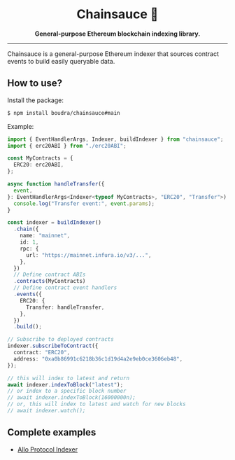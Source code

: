 <h1 align="center">
<strong>Chainsauce 💃</strong>
</h1>
<p align="center">
<strong>General-purpose Ethereum blockchain indexing library.</strong>
</p>

-------

Chainsauce is a general-purpose Ethereum indexer that sources contract events to build easily queryable data.

## How to use?

Install the package:

```bash
$ npm install boudra/chainsauce#main
```

Example:

```ts
import { EventHandlerArgs, Indexer, buildIndexer } from "chainsauce";
import { erc20ABI } from "./erc20ABI";

const MyContracts = {
  ERC20: erc20ABI,
};

async function handleTransfer({
  event,
}: EventHandlerArgs<Indexer<typeof MyContracts>, "ERC20", "Transfer">) {
  console.log("Transfer event:", event.params);
}

const indexer = buildIndexer()
  .chain({
    name: "mainnet",
    id: 1,
    rpc: {
      url: "https://mainnet.infura.io/v3/...",
    },
  })
  // Define contract ABIs
  .contracts(MyContracts)
  // Define contract event handlers
  .events({
    ERC20: {
      Transfer: handleTransfer,
    },
  })
  .build();

// Subscribe to deployed contracts
indexer.subscribeToContract({
  contract: "ERC20",
  address: "0xa0b86991c6218b36c1d19d4a2e9eb0ce3606eb48",
});

// this will index to latest and return
await indexer.indexToBlock("latest");
// or index to a specific block number
// await indexer.indexToBlock(16000000n);
// or, this will index to latest and watch for new blocks
// await indexer.watch();
```

## Complete examples

- [Allo Protocol Indexer](https://github.com/gitcoinco/allo-indexer)
